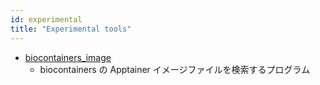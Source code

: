 ```yaml
---
id: experimental
title: "Experimental tools"
---
```


- [biocontainers_image](https://github.com/yookuda/biocontainers_image)
    - biocontainers の Apptainer イメージファイルを検索するプログラム

